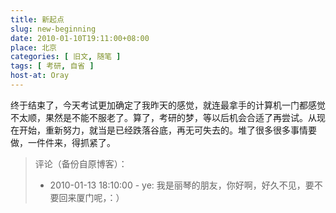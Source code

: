```yaml
---
title: 新起点
slug: new-beginning
date: 2010-01-10T19:11:00+08:00
place: 北京
categories: [ 旧文, 随笔 ]
tags: [ 考研, 自省 ]
host-at: Oray
---
```

终于结束了，今天考试更加确定了我昨天的感觉，就连最拿手的计算机一门都感觉不太顺，果然是不能不服老了。算了，考研的梦，等以后机会合适了再尝试。从现在开始，重新努力，就当是已经跌落谷底，再无可失去的。堆了很多很多事情要做，一件件来，得抓紧了。

> 评论（备份自原博客）：
> 
> * 2010-01-13 18:10:00 - ye: 我是丽琴的朋友，你好啊，好久不见，要不要回来厦门呢，：）
